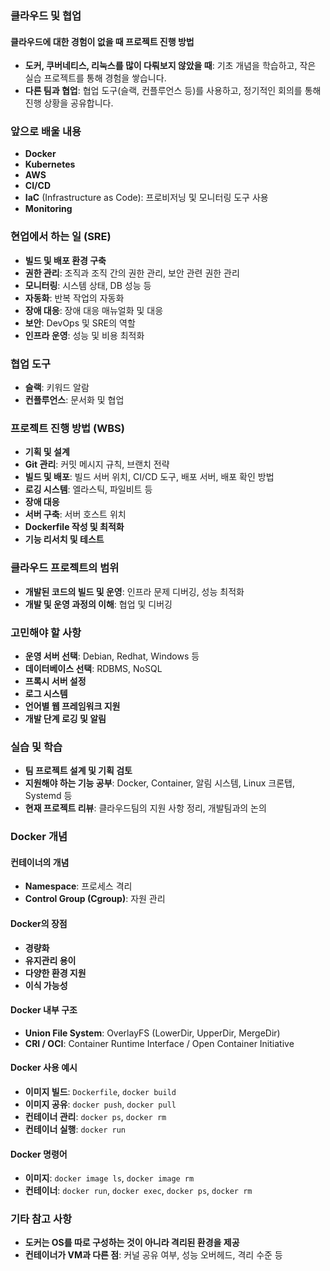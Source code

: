 ### 클라우드 및 협업

#### 클라우드에 대한 경험이 없을 때 프로젝트 진행 방법
- **도커, 쿠버네티스, 리눅스를 많이 다뤄보지 않았을 때**: 기초 개념을 학습하고, 작은 실습 프로젝트를 통해 경험을 쌓습니다.
- **다른 팀과 협업**: 협업 도구(슬랙, 컨플루언스 등)를 사용하고, 정기적인 회의를 통해 진행 상황을 공유합니다.

### 앞으로 배울 내용
- **Docker**
- **Kubernetes**
- **AWS**
- **CI/CD**
- **IaC** (Infrastructure as Code): 프로비저닝 및 모니터링 도구 사용
- **Monitoring**

### 현업에서 하는 일 (SRE)
- **빌드 및 배포 환경 구축**
- **권한 관리**: 조직과 조직 간의 권한 관리, 보안 관련 권한 관리
- **모니터링**: 시스템 상태, DB 성능 등
- **자동화**: 반복 작업의 자동화
- **장애 대응**: 장애 대응 매뉴얼화 및 대응
- **보안**: DevOps 및 SRE의 역할
- **인프라 운영**: 성능 및 비용 최적화

### 협업 도구
- **슬랙**: 키워드 알람
- **컨플루언스**: 문서화 및 협업

### 프로젝트 진행 방법 (WBS)
- **기획 및 설계**
- **Git 관리**: 커밋 메시지 규칙, 브랜치 전략
- **빌드 및 배포**: 빌드 서버 위치, CI/CD 도구, 배포 서버, 배포 확인 방법
- **로깅 시스템**: 엘라스틱, 파일비트 등
- **장애 대응**
- **서버 구축**: 서버 호스트 위치
- **Dockerfile 작성 및 최적화**
- **기능 리서치 및 테스트**

### 클라우드 프로젝트의 범위
- **개발된 코드의 빌드 및 운영**: 인프라 문제 디버깅, 성능 최적화
- **개발 및 운영 과정의 이해**: 협업 및 디버깅

### 고민해야 할 사항
- **운영 서버 선택**: Debian, Redhat, Windows 등
- **데이터베이스 선택**: RDBMS, NoSQL
- **프록시 서버 설정**
- **로그 시스템**
- **언어별 웹 프레임워크 지원**
- **개발 단계 로깅 및 알림**

### 실습 및 학습
- **팀 프로젝트 설계 및 기획 검토**
- **지원해야 하는 기능 공부**: Docker, Container, 알림 시스템, Linux 크론탭, Systemd 등
- **현재 프로젝트 리뷰**: 클라우드팀의 지원 사항 정리, 개발팀과의 논의

### Docker 개념

#### 컨테이너의 개념
- **Namespace**: 프로세스 격리
- **Control Group (Cgroup)**: 자원 관리

#### Docker의 장점
- **경량화**
- **유지관리 용이**
- **다양한 환경 지원**
- **이식 가능성**

#### Docker 내부 구조
- **Union File System**: OverlayFS (LowerDir, UpperDir, MergeDir)
- **CRI / OCI**: Container Runtime Interface / Open Container Initiative

#### Docker 사용 예시
- **이미지 빌드**: `Dockerfile`, `docker build`
- **이미지 공유**: `docker push`, `docker pull`
- **컨테이너 관리**: `docker ps`, `docker rm`
- **컨테이너 실행**: `docker run`

#### Docker 명령어
- **이미지**: `docker image ls`, `docker image rm`
- **컨테이너**: `docker run`, `docker exec`, `docker ps`, `docker rm`

### 기타 참고 사항
- **도커는 OS를 따로 구성하는 것이 아니라 격리된 환경을 제공**
- **컨테이너가 VM과 다른 점**: 커널 공유 여부, 성능 오버헤드, 격리 수준 등
